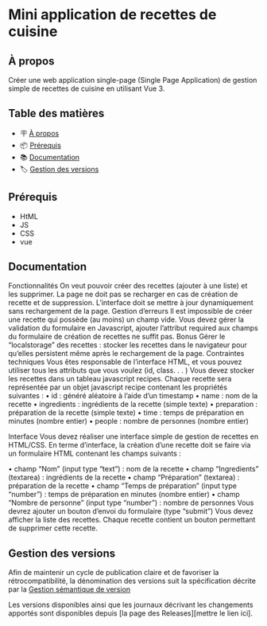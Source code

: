 # Mini application de recettes de cuisine

## À propos

Créer une web application single-page (Single Page Application) de gestion
simple de recettes de cuisine en utilisant Vue 3.

## Table des matières

- 🪧 [À propos](#à-propos)
- 📦 [Prérequis](#prérequis)
- 📚 [Documentation](#documentation)
- 🏷️ [Gestion des versions](#gestion-des-versions)


## Prérequis

- HtML 
- JS 
- CSS
- vue



## Documentation

Fonctionnalités
On veut pouvoir créer des recettes (ajouter à une liste) et les supprimer.
La page ne doit pas se recharger en cas de création de recette et de suppression.
L’interface doit se mettre à jour dynamiquement sans rechargement de la page.
Gestion d’erreurs
Il est impossible de créer une recette qui possède (au moins) un champ vide.
Vous devez gérer la validation du formulaire en Javascript, ajouter l’attribut
required aux champs du formulaire de création de recettes ne suffit pas.
Bonus
Gérer le “localstorage” des recettes : stocker les recettes dans le navigateur pour
qu’elles persistent même après le rechargement de la page.
Contraintes techniques
Vous êtes responsable de l’interface HTML, et vous pouvez utiliser tous les
attributs que vous voulez (id, class. . . )
Vous devez stocker les recettes dans un tableau javascript recipes.
Chaque recette sera représentée par un objet javascript recipe contenant les
propriétés suivantes :
• id : généré aléatoire à l’aide d’un timestamp
• name : nom de la recette
• ingredients : ingrédients de la recette (simple texte)
• preparation : préparation de la recette (simple texte)
• time : temps de préparation en minutes (nombre entier)
• people : nombre de personnes (nombre entier)

Interface
Vous devez réaliser une interface simple de gestion de recettes en HTML/CSS.
En terme d’interface, la création d’une recette doit se faire via un formulaire
HTML contenant les champs suivants :

• champ “Nom” (input type “text”) : nom de la recette
• champ “Ingredients” (textarea) : ingrédients de la recette
• champ “Préparation” (textarea) : préparation de la recette
• champ “Temps de préparation” (input type “number”) : temps de préparation
en minutes (nombre entier)
• champ “Nombre de personne” (input type “number”) : nombre de personnes
Vous devrez ajouter un bouton d’envoi du formulaire (type “submit”)
Vous devez afficher la liste des recettes. Chaque recette contient un bouton
permettant de supprimer cette recette.

## Gestion des versions

Afin de maintenir un cycle de publication claire et de favoriser la rétrocompatibilité, la dénomination des versions suit la spécification décrite par la [Gestion sémantique de version](https://semver.org/lang/fr/)

Les versions disponibles ainsi que les journaux décrivant les changements apportés sont disponibles depuis [la page des Releases][mettre le lien ici].






